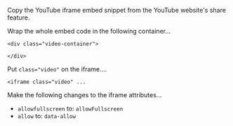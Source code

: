 
Copy the YouTube iframe embed snippet from the YouTube website's share feature.

Wrap the whole embed code in the following container...

```
<div class="video-container">

</div>
```

Put `class="video"` on the iframe....

`<iframe class="video" ...`

Make the following changes to the iframe attributes...

- `allowfullscreen` to: `allowFullscreen`
- `allow` to: `data-allow`